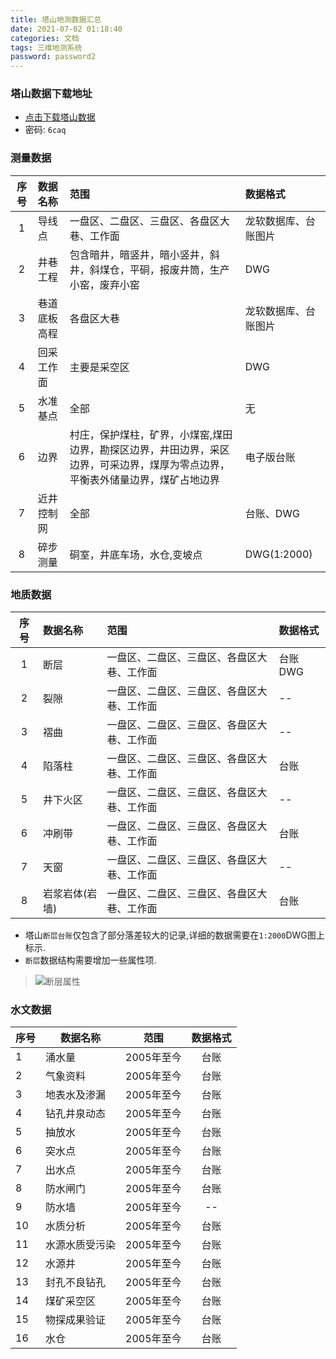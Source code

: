 ```yaml
---
title: 塔山地测数据汇总
date: 2021-07-02 01:18:40
categories: 文档
tags: 三维地测系统
password: password2
---
```


### 塔山数据下载地址
* [点击下载塔山数据](https://pan.baidu.com/s/1LalNxygB37S_REdPMTM0rA)
* 密码: `6caq`

### 测量数据
|  序号   |  数据名称   |  范围  | 数据格式 |
| :--: | :----------------------------| :----|:----|
| 1 |   导线点     |  一盘区、二盘区、三盘区、各盘区大巷、工作面  | 龙软数据库、台账图片 |
| 2 |   井巷工程     |  包含暗井，暗竖井，暗小竖井，斜井，斜煤仓，平硐，报废井筒，生产小窑，废弃小窑  | DWG |
| 3 | 巷道底板高程 |  各盘区大巷  | 龙软数据库、台账图片 |
| 4 |    回采工作面    |  主要是采空区  | DWG |
| 5 | 水准基点   |  全部  | 无 |
| 6 |   边界     |  村庄，保护煤柱，矿界，小煤窑,煤田边界，勘探区边界，井田边界，采区边界，可采边界，煤厚为零点边界，平衡表外储量边界，煤矿占地边界  | 电子版台账 |
| 7 |   近井控制网     |  全部  | 台账、DWG |
| 8 |   碎步测量     |  硐室，井底车场，水仓,变坡点  | DWG(1:2000) |

### 地质数据
|  序号   |  数据名称   |  范围  | 数据格式 |
| :--: | :----------------------------| :----|:----|
| 1 |   断层     |  一盘区、二盘区、三盘区、各盘区大巷、工作面  | 台账 DWG|
| 2 |   裂隙     |  一盘区、二盘区、三盘区、各盘区大巷、工作面  | -- |
| 3 |   褶曲     |  一盘区、二盘区、三盘区、各盘区大巷、工作面  | -- |
| 4 |   陷落柱     |  一盘区、二盘区、三盘区、各盘区大巷、工作面  | 台账 |
| 5 |   井下火区     |  一盘区、二盘区、三盘区、各盘区大巷、工作面  | -- |
| 6 |   冲刷带     |  一盘区、二盘区、三盘区、各盘区大巷、工作面  | 台账 |
| 7 |   天窗     |  一盘区、二盘区、三盘区、各盘区大巷、工作面  | -- |
| 8 |   岩浆岩体(岩墙)     |  一盘区、二盘区、三盘区、各盘区大巷、工作面  | 台账 |

* 塔山`断层台账`仅包含了部分落差较大的记录,详细的数据需要在`1:2000`DWG图上标示.
* `断层`数据结构需要增加一些属性项.
> ![断层属性](16251596539897.jpg)

### 水文数据
| 序号 | 数据名称      | 范围                 | 数据格式 |
|----|-----------|--------------------|:----:|
| 1  | 涌水量     | 2005年至今    | 台账 |
| 2  | 气象资料    | 2005年至今  | 台账 |
| 3  | 地表水及渗漏  | 2005年至今 | 台账 |
| 4  | 钻孔井泉动态  | 2005年至今    | 台账 |
| 5  | 抽放水     | 2005年至今 | 台账 |
| 6  | 突水点     | 2005年至今 | 台账 |
| 7  | 出水点     | 2005年至今 | 台账 |
| 8  | 防水闸门    | 2005年至今 | 台账 |
| 9  | 防水墙     | 2005年至今 | -- |
| 10 | 水质分析    | 2005年至今  | 台账 |
| 11 | 水源水质受污染 | 2005年至今 | 台账 |
| 12 | 水源井     | 2005年至今 | 台账 |
| 13 | 封孔不良钻孔  | 2005年至今 | 台账 |
| 14 | 煤矿采空区   | 2005年至今 | 台账 |
| 15 | 物探成果验证  | 2005年至今 | 台账 |
| 16 | 水仓        | 2005年至今 | 台账 |
